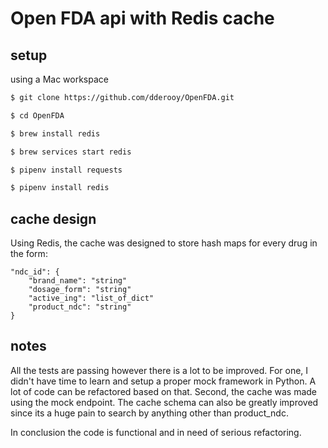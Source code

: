 # Open FDA api with Redis cache

## setup

using a Mac workspace
 
```bash
$ git clone https://github.com/dderooy/OpenFDA.git

$ cd OpenFDA

$ brew install redis

$ brew services start redis

$ pipenv install requests

$ pipenv install redis

```
 

## cache design

Using Redis, the cache was designed to store hash maps for every drug in the form:

```
"ndc_id": {
    "brand_name": "string"
    "dosage_form": "string"
    "active_ing": "list_of_dict"
    "product_ndc": "string"
}
```

## notes

All the tests are passing however there is a lot to be improved. For one, I didn't have time to learn and setup a proper mock
framework in Python. A lot of code can be refactored based on that. Second, the cache was made using the mock endpoint. 
The cache schema can also be greatly improved since its a huge pain to search by anything other than product_ndc.

In conclusion the code is functional and in need of serious refactoring.  




